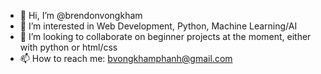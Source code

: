 - 👋 Hi, I’m @brendonvongkham
- 👀 I’m interested in Web Development, Python, Machine Learning/AI
- 💞️ I’m looking to collaborate on beginner projects at the moment, either with python or html/css
- 📫 How to reach me: bvongkhamphanh@gmail.com

<!---
brendonvongkham/brendonvongkham is a ✨ special ✨ repository because its `README.md` (this file) appears on your GitHub profile.
You can click the Preview link to take a look at your changes.
--->

